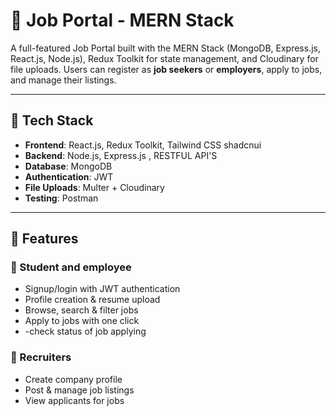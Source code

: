 # 💼 Job Portal - MERN Stack

A full-featured Job Portal built with the MERN Stack (MongoDB, Express.js, React.js, Node.js), Redux Toolkit for state management, and Cloudinary for file uploads. Users can register as **job seekers** or **employers**, apply to jobs, and manage their listings.

---

## 🚀 Tech Stack

- **Frontend**: React.js, Redux Toolkit, Tailwind CSS shadcnui
- **Backend**: Node.js, Express.js , RESTFUL API'S
- **Database**: MongoDB
- **Authentication**: JWT
- **File Uploads**: Multer + Cloudinary
- **Testing**: Postman

---

## 🧰 Features

### 👤 Student and employee
- Signup/login with JWT authentication
- Profile creation & resume upload
- Browse, search & filter jobs
- Apply to jobs with one click
- -check status of job applying

### 🏢 Recruiters
- Create company profile
- Post & manage job listings
- View applicants for jobs
  

